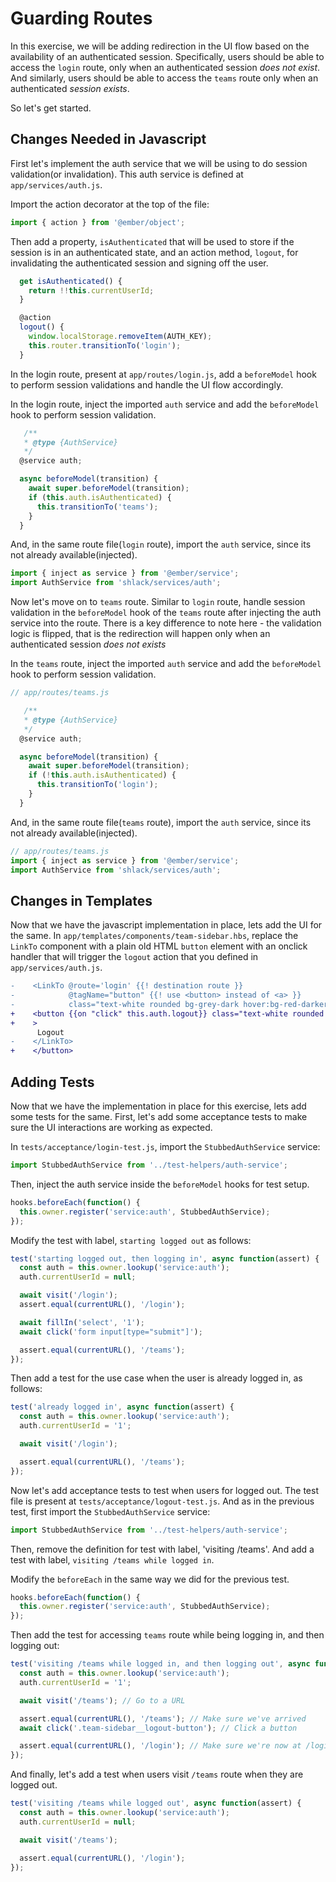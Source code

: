 # Guarding Routes

In this exercise, we will be adding redirection in the UI flow based on the availability of an authenticated session.
Specifically, users should be able to access the `login` route, only when an authenticated session _does not exist_. And similarly, users should be able to access the `teams` route only when an authenticated _session exists_.

So let's get started.

## Changes Needed in Javascript

First let's implement the auth service that we will be using to do session validation(or invalidation). This auth service is defined at `app/services/auth.js`.

Import the action decorator at the top of the file:

```js
import { action } from '@ember/object';
```

Then add a property, `isAuthenticated` that will be used to store if the session is in an authenticated state, and an action method, `logout`, for invalidating the authenticated session and signing off the user.

```js
  get isAuthenticated() {
    return !!this.currentUserId;
  }

  @action
  logout() {
    window.localStorage.removeItem(AUTH_KEY);
    this.router.transitionTo('login');
  }
```

In the login route, present at `app/routes/login.js`, add a `beforeModel` hook to perform session validations and handle the UI flow accordingly.

In the login route, inject the imported `auth` service and add the `beforeModel` hook to perform session validation.

```js
   /**
   * @type {AuthService}
   */
  @service auth;

  async beforeModel(transition) {
    await super.beforeModel(transition);
    if (this.auth.isAuthenticated) {
      this.transitionTo('teams');
    }
  }
```

And, in the same route file(`login` route), import the `auth` service, since its not already available(injected).

```js
import { inject as service } from '@ember/service';
import AuthService from 'shlack/services/auth';
```

Now let's move on to `teams` route.
Similar to `login` route, handle session validation in the `beforeModel` hook of the `teams` route after injecting the auth service into the route. There is a key difference to note here - the validation logic is flipped, that is the redirection will happen only when an authenticated session _does not exists_

In the `teams` route, inject the imported `auth` service and add the `beforeModel` hook to perform session validation.

```js
// app/routes/teams.js

   /**
   * @type {AuthService}
   */
  @service auth;

  async beforeModel(transition) {
    await super.beforeModel(transition);
    if (!this.auth.isAuthenticated) {
      this.transitionTo('login');
    }
  }
```

And, in the same route file(`teams` route), import the `auth` service, since its not already available(injected).

```js
// app/routes/teams.js
import { inject as service } from '@ember/service';
import AuthService from 'shlack/services/auth';
```

## Changes in Templates

Now that we have the javascript implementation in place, lets add the UI for the same.
In `app/templates/components/team-sidebar.hbs`, replace the `LinkTo` component with a plain old HTML `button` element with an onclick handler that will trigger the `logout` action that you defined in `app/services/auth.js`.

```diff
-    <LinkTo @route='login' {{! destination route }}
-            @tagName="button" {{! use <button> instead of <a> }}
-            class="text-white rounded bg-grey-dark hover:bg-red-darker p-2 team-sidebar__logout-button" {{! HTML classes}}
+    <button {{on "click" this.auth.logout}} class="text-white rounded bg-grey-dark hover:bg-red-darker p-2 team-sidebar__logout-button"
+    >
      Logout
-    </LinkTo>
+    </button>
```

## Adding Tests

Now that we have the implementation in place for this exercise, lets add some tests for the same.
First, let's add some acceptance tests to make sure the UI interactions are working as expected.

In `tests/acceptance/login-test.js`, import the `StubbedAuthService` service:

```js
import StubbedAuthService from '../test-helpers/auth-service';
```

Then, inject the auth service inside the `beforeModel` hooks for test setup.

```js
hooks.beforeEach(function() {
  this.owner.register('service:auth', StubbedAuthService);
});
```

Modify the test with label, `starting logged out` as follows:

```js
test('starting logged out, then logging in', async function(assert) {
  const auth = this.owner.lookup('service:auth');
  auth.currentUserId = null;

  await visit('/login');
  assert.equal(currentURL(), '/login');

  await fillIn('select', '1');
  await click('form input[type="submit"]');

  assert.equal(currentURL(), '/teams');
});
```

Then add a test for the use case when the user is already logged in, as follows:

```js
test('already logged in', async function(assert) {
  const auth = this.owner.lookup('service:auth');
  auth.currentUserId = '1';

  await visit('/login');

  assert.equal(currentURL(), '/teams');
});
```

Now let's add acceptance tests to test when users for logged out. The test file is present at `tests/acceptance/logout-test.js`. And as in the previous test, first import the `StubbedAuthService` service:

```js
import StubbedAuthService from '../test-helpers/auth-service';
```

Then, remove the definition for test with label, 'visiting /teams'.
And add a test with label, `visiting /teams while logged in`.

Modify the `beforeEach` in the same way we did for the previous test.

```js
hooks.beforeEach(function() {
  this.owner.register('service:auth', StubbedAuthService);
});
```

Then add the test for accessing `teams` route while being logging in, and then logging out:

```js
test('visiting /teams while logged in, and then logging out', async function(assert) {
  const auth = this.owner.lookup('service:auth');
  auth.currentUserId = '1';

  await visit('/teams'); // Go to a URL

  assert.equal(currentURL(), '/teams'); // Make sure we've arrived
  await click('.team-sidebar__logout-button'); // Click a button

  assert.equal(currentURL(), '/login'); // Make sure we're now at /login
});
```

And finally, let's add a test when users visit `/teams` route when they are logged out.

```js
test('visiting /teams while logged out', async function(assert) {
  const auth = this.owner.lookup('service:auth');
  auth.currentUserId = null;

  await visit('/teams');

  assert.equal(currentURL(), '/login');
});
```
